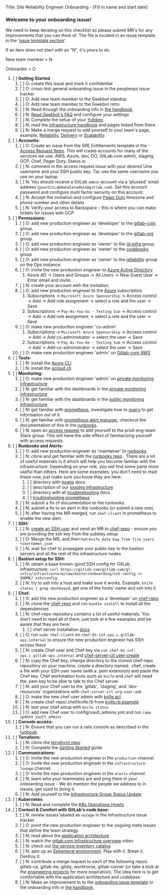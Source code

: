 Title: Site Reliability Engineer Onboarding  - [Fill in name and start date]

### Welcome to your onboarding issue!

We need to keep iterating on this checklist so please submit MR's for any improvements
that you can think of. The file is located in an issue template in the '[issue template section](https://gitlab.com/gitlab-com/gl-infra/infrastructure/edit/master/.gitlab/issue_templates/onboarding_template.md)'.

If an item does not start with an "N", it's yours to do.

New team member = N

Onboarder = O

1. [ ] **Getting Started**
    1. [ ] O: create this issue and mark it confidential
    1. [ ] O: cross-link general onboarding issue in the peopleops issue tracker
    1. [ ] O: Add new team member to the Geekbot standup
    1. [ ] O: Add new team member to the Geekbot retro
    1. [ ] N: Read through the onboarding info in [the handbook](https://about.gitlab.com/handbook/engineering/infrastructure/team/reliability/sre-onboarding/).
    1. [ ] N: [Read Geekbot's FAQ](https://geekbot.com/faq/) and configure your settings
    1. [ ] N: Complete the setup of your [Yubikey](https://gitlab.com/gitlab-com/runbooks/-/blob/master/docs/uncategorized/yubikey.md)
    1. [ ] N: read the [infrastructure handbook](https://about.gitlab.com/handbook/engineering/infrastructure/) and pages linked from there.
    1. [ ] N: Make a merge request to add yourself to your team's page, example, [Reliability](https://about.gitlab.com/handbook/engineering/infrastructure/team/reliability/), [Delivery](https://about.gitlab.com/handbook/engineering/infrastructure/team/delivery/) or [Scalability](https://about.gitlab.com/handbook/engineering/infrastructure/team/scalability/).
1. [ ] **Accounts:**
    1. [ ] O: Create an issue from the SRE Entitlements template in the [Access Request Repo](https://gitlab.com/gitlab-com/access-requests/issues).  This will create accounts for many of the services we use: AWS, Azure, dev, DO, GitLab.com admin, staging, GCP, Chef, Pager Duty, Status.io
    1. [ ] N: comment in the access request issue with your desired Unix username and your SSH public key. Tip: use the same username you use on your laptop.
    1. [ ] N: You should receive a GitLab `admin` account via a 'plussed' email address (`yourGitLabHandle+admin@gitlab.com`). Set this account password and configure multi factor security on this account.
    1. [ ] N: Accept the invitation and configure [Pager Duty](https://gitlab.pagerduty.com/) timezone and phone number and other details
    1. [ ] N: Verify your access to Rackspace - this is where you can make tickets for issues with GCP
1. [ ] **Permissions:**
    1. [ ] O: add new production engineer as 'developer' to the [gitlab-com](https://gitlab.com/groups/gitlab-com/-/group_members) group.
    1. [ ] O: add new production engineer as 'developer' to the [gitlab-org](https://gitlab.com/groups/gitlab-org/-/group_members) group.
    1. [ ] O: add new production engineer as 'owner' to the [gl-infra](https://gitlab.com/groups/gitlab-com/gl-infra/-/group_members) group.
    1. [ ] O: add new production engineer as 'owner' to the [cookbooks](https://gitlab.com/groups/gitlab-cookbooks/-/group_members) group
    1. [ ] O: add new production engineer as 'owner' to the [reliability](https://ops.gitlab.net/groups/gitlab-com/reliability/-/group_members) group on the Ops instance.
    1. [ ] O: invite the new production engineer to [Azure Active Directory](https://portal.azure.com/?reAuth=true#blade/Microsoft_AAD_IAM/ActiveDirectoryMenuBlade/Overview)
        1. Azure AD -> Users and Groups -> All Users -> New Guest User -> Enter email and invite.
    1. [ ] N: create your account with the invitation.
    1. [ ] O: add new production engineer to the [Azure](https://portal.azure.com/#blade/Microsoft_Azure_Billing/SubscriptionsBlade) subscription
        1. Subscriptions -> `Microsoft Azure Sponsorship` -> Access control -> Add -> Add role assignment -> select a role and the user -> Save
        1. Subscriptions -> `Pay-As-You-Go - Testing Sub` -> Access control -> Add -> Add role assignment -> select a role and the user -> Save
    1. [ ] O: make new production engineer 'co-admin'
        1. Subscriptions -> `Microsoft Azure Sponsorship` -> Access control -> Add -> Add co-administrator -> select the user -> Save
        1. Subscriptions -> `Pay-As-You-Go - Testing Sub` -> Access control -> Add -> Add co-administrator -> select the user -> Save
    1. [ ] O: make new production engineer 'admin' on [Gitlab-com AWS](https://gitlab-com.signin.aws.amazon.com/console)
1. [ ] **Tools:**
    1. [ ] N: install the [Azure CLI](https://docs.microsoft.com/en-us/cli/azure/install-azure-cli)
    1. [ ] N: install the [gcloud cli](https://cloud.google.com/sdk/)
1. [ ] **Monitoring:**
    1. [ ] O: make new production engineer 'admin' on [private monitoring infrastructure](https://dashboards.gitlab.net/)
    1. [ ] N: get familiar with the dashboards in the [private monitoring infrastructure](https://dashboards.gitlab.net/)
    1. [ ] N: get familiar with the dashboards in the [public monitoring infrastructure](https://dashboards.gitlab.com/)
    1. [ ] N: get familiar with [prometheus](https://thanos.gitlab.net/graph), investigate how to [query](https://prometheus.io/docs/querying/basics/) to get information out of it.
    1. [ ] N: get familiar with [prometheus alert manager](https://alerts.gitlab.net), checkout the documentation of this in the [runbooks](https://gitlab.com/gitlab-com/runbooks/-/blob/master/docs/monitoring/alerts_manual.md).
    1. [ ] N: open an [access
       request](https://gitlab.com/gitlab-com/access-requests/issues/new?issuable_template=New+Access+Request)
       to add yourself to the prod-eng-team Slack group. This will have the side
       effect of familiarizing yourself with access requests.
1. [ ] **Runbooks and Alerts:**
    1. [ ] O: add new production engineer as 'maintainer' to [runbooks](https://gitlab.com/gitlab-com/runbooks/project_members).
    1. [ ] N: clone and get familiar with the [runbooks repo](https://gitlab.com/gitlab-com/runbooks) . There are a lot of useful materials in it which will help you become familiar with the infrastructure. Depending on your role, you will find some parts more useful than others. Here are some examples, you don't need to read these now, just make sure you know they are here:
        1. [ ] directory with [howto](https://gitlab.com/gitlab-com/runbooks/tree/master/howto) docs
        1. [ ] description of our [logging infrastructure](https://gitlab.com/gitlab-com/runbooks/tree/master/logging/doc)
        1. [ ] directory with all [troubleshooting](https://gitlab.com/gitlab-com/runbooks/tree/master/troubleshooting) docs
        1. [ ] [troubleshooting prometheus](https://gitlab.com/gitlab-com/runbooks/blob/master/troubleshooting/prometheus-is-down.md)
    1. [ ] N: submit a fix of documentation to the runbooks.
    1. [ ] N: submit a fix to an alert in the runbooks (or submit a new one).
    1. [ ] N: after having the MR merged, run `chef-client` in prometheus to enable the new alert.
1. [ ] **SSH:**
    1. [ ] N: [create an SSH user](https://ops.gitlab.net/gitlab-cookbooks/chef-repo/blob/master/README.md#add-a-new-system-admin) and send an MR to [chef-repo](https://ops.gitlab.net/gitlab-cookbooks/chef-repo) - ensure you are providing the ssh key from the yubikey setup
    1. [ ] O: Merge the MR, and then run `knife data bag from file users <username>.json`
    2. [ ] N: wait for chef to propagate your public key to the bastion servers and all the rest of the infrastructure nodes
1. [ ] **Bastion setup for SSH:**
    1. [ ] N: obtain a base known-good SSH config for GitLab infrastructure: `curl https://gitlab.com/gitlab-com/gl-infra/infrastructure/raw/master/onboarding/ssh-config >> $HOME/.ssh/config`
    1. [ ] N: try to ssh into a host and make sure it works. Example: `knife status | grep dashboard`, get one of the hosts' name and ssh into it
1. [ ] **Chef:**
    1. [ ] O: add the new production engineer as a 'developer' on [chef-repo](https://ops.gitlab.net/gitlab-cookbooks/chef-repo)
    1. [ ] N: clone the [chef-repo](https://ops.gitlab.net/gitlab-cookbooks/chef-repo) and run `bundle install` to install all the dependencies
    1. [ ] N: chef-repo repository contains a lot of useful materials. You don't need to read all of them, just look at a few examples and be aware that they are here:
        1. [ ] chef server installation [docs](https://ops.gitlab.net/gitlab-cookbooks/chef-repo/blob/master/doc/set-up-chef-server.md)
    1. [ ] O: run `sudo chef-client` on `chef-01-inf-ops.c.gitlab-ops.internal` to ensure the new production engineer has SSH access there
    1. [ ] N: create Chef user and Chef key via `ssh chef-01-inf-ops.c.gitlab-ops.internal` and [chef-server-ctl user-create](https://ops.gitlab.net/gitlab-cookbooks/chef-repo/blob/master/doc/set-up-chef-server.md#creating-users)
    1. [ ] N: copy the Chef key, change directory to the cloned chef-repo repository on your machine, create a directory named: .chef, create a file with your SSH user name (with a .pem extension) and paste the Chef key. Chef workstation tools such as `knife` and `chef` will need the .pem key to be able to talk to the Chef server.
    1. [ ] N: add your Chef user to the 'gitlab', 'staging', and 'dev-resources' organizations with `chef-server-ctl org-user-add`
    1. [ ] O: make the new chef user admin with [knife acl](https://ops.gitlab.net/gitlab-cookbooks/chef-repo/blob/master/doc/set-up-chef-server.md#add-users-to-the-admins-group-of-the-gitlab-organization)
    1. [ ] N: create chef-repo/.chef/knife.rb from [knife.rb.example](https://ops.gitlab.net/gitlab-cookbooks/chef-repo/blob/master/knife.rb.example)
    1. [ ] N: test your chef setup with `knife status`
    1. [ ] O: add new Chef user to config/vault_admins.yml and run `rake update_vault_admins`
1. [ ] **Console access:**
    1. [ ] N: Ensure that you can run a rails console as described in the
       [runbook](https://gitlab.com/gitlab-com/runbooks/blob/master/docs/uncategorized/staging-environment.md#run-a-rails-console-in-staging-environment).
1. [ ] **Terraform:**
    1. [ ] N: clone the [terraform repo](https://ops.gitlab.net/gitlab-com/gitlab-com-infrastructure)
    1. [ ] N: Complete the [_Getting Started_](https://ops.gitlab.net/gitlab-com/gitlab-com-infrastructure#getting-started) guide
1. [ ] **Communications:**
    1. [ ] O: Invite the new production engineer in the `production` channel.
    1. [ ] O: Invite the new production engineer in the `infrastructure-lounge` channel.
    1. [ ] O: Invite the new production engineer in the `alerts` channel.
    1. [ ] N: learn who your teammates are and ping them in your onboarding issue - We do mention the people we address to in issues, get used to doing it.
    1. [ ] N: Add yourself to the [Infrastructure Group Status Update](https://gitlab.com/gitlab-com/gl-infra/infra-report/blob/master/status-report.js)
1. [ ] **Kubernetes**
    1. [ ] N: Read and complete the [K8s Operations Howto](https://gitlab.com/gitlab-com/runbooks/blob/master/docs/uncategorized/k8s-operations.md)
1. [ ] **Context & Comfort with GitLab's code base:**
    1. [ ] N: review issues labeled as `outage` in the infrastructure issue tracker.
    1. [ ] O: point the new production engineer to the ongoing meta issues that define the team strategy.
    1. [ ] N: read about the [application architecture](https://docs.gitlab.com/ce/development/architecture.html)
    1. [ ] N: watch the [gitlab.com infrastructure overview](https://www.youtube.com/watch?v=uCU8jdYzpac) video
    1. [ ] N: check out [the service inventory catalog](https://us-central1-gitlab-infra-automation-stg.cloudfunctions.net/ui/services)
    1. [ ] N: spin up an [Ephemeral environment](https://ops.gitlab.net/gitlab-com/environments). Play with it. Break it. Destroy it.
    1. [ ] N: contribute a merge request to each of the following repos: gitlab-ce, gitlab-ee, gitaly, workhorse, gitlab-runner (or take a look at the [engineering projects](https://about.gitlab.com/handbook/engineering/projects) for more inspiration). The idea here is to get comfortable with the application architecture and codebase.
    1. [ ] N: Make an improvement to to the [onboarding issue template](https://gitlab.com/gitlab-com/gl-infra/infrastructure/edit/master/.gitlab/issue_templates/onboarding_template.md) or the onboarding info in [the handbook](https://about.gitlab.com/handbook/engineering/infrastructure/sre-onboarding/).
